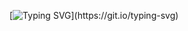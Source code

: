 [![Typing SVG](https://readme-typing-svg.demolab.com?font=Fira+Code&weight=500&size=110&pause=1000&color=10C0F7&center=true&vCenter=true&width=1920&height=1000&lines=Tech+Enthusiast;Embrace+the+Tech+Horizon!)](https://git.io/typing-svg)
